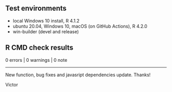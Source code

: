 ## Test environments

* local Windows 10 install, R 4.1.2
* ubuntu 20.04, Windows 10, macOS (on GitHub Actions), R 4.2.0
* win-builder (devel and release)

## R CMD check results

0 errors | 0 warnings | 0 note


-------

New function, bug fixes and javasript dependencies update.
Thanks!

Victor
